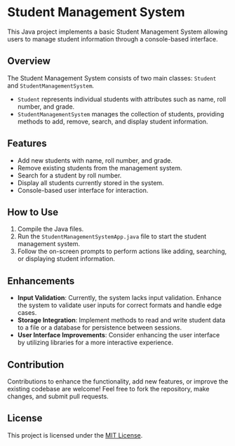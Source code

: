 # Student Management System

This Java project implements a basic Student Management System allowing users to manage student information through a console-based interface.

## Overview

The Student Management System consists of two main classes: `Student` and `StudentManagementSystem`.
- `Student` represents individual students with attributes such as name, roll number, and grade.
- `StudentManagementSystem` manages the collection of students, providing methods to add, remove, search, and display student information.

## Features

- Add new students with name, roll number, and grade.
- Remove existing students from the management system.
- Search for a student by roll number.
- Display all students currently stored in the system.
- Console-based user interface for interaction.

## How to Use

1. Compile the Java files.
2. Run the `StudentManagementSystemApp.java` file to start the student management system.
3. Follow the on-screen prompts to perform actions like adding, searching, or displaying student information.

## Enhancements

- **Input Validation**: Currently, the system lacks input validation. Enhance the system to validate user inputs for correct formats and handle edge cases.
- **Storage Integration**: Implement methods to read and write student data to a file or a database for persistence between sessions.
- **User Interface Improvements**: Consider enhancing the user interface by utilizing libraries for a more interactive experience.

## Contribution

Contributions to enhance the functionality, add new features, or improve the existing codebase are welcome! 
Feel free to fork the repository, make changes, and submit pull requests.

## License

This project is licensed under the [MIT License](LICENSE).

